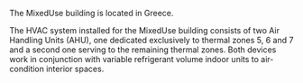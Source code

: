 The MixedUse building is located in Greece.

The HVAC system installed for the MixedUse building consists of two Air Handling Units (AHU), one dedicated exclusively to thermal zones 5, 6 and 7 and a second one serving to the remaining thermal zones. Both devices work in conjunction with variable refrigerant volume indoor units to air-condition interior spaces.
